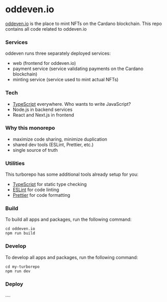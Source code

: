 # oddeven.io
[oddeven.io](https://oddeven.io) is the place to mint NFTs on the Cardano blockchain.
This repo contains all code related to oddeven.io

### Services
oddeven runs three separately deployed services:
- web (frontend for oddeven.io)
- payment service (service validating payments on the Cardano blockchain)
- minting service (service used to mint actual NFTs)

### Tech
- [TypeScript](https://www.typescriptlang.org/) everywhere. Who wants to write JavaScript?
- Node.js in backend services
- React and Next.js in frontend

### Why this monorepo
- maximize code sharing, minimize duplication
- shared dev tools (ESLint, Prettier, etc.)
- single source of truth

### Utilities

This turborepo has some additional tools already setup for you:

- [TypeScript](https://www.typescriptlang.org/) for static type checking
- [ESLint](https://eslint.org/) for code linting
- [Prettier](https://prettier.io) for code formatting

### Build

To build all apps and packages, run the following command:

```
cd oddeven.io
npm run build
```

### Develop

To develop all apps and packages, run the following command:

```
cd my-turborepo
npm run dev
```

### Deploy
....
